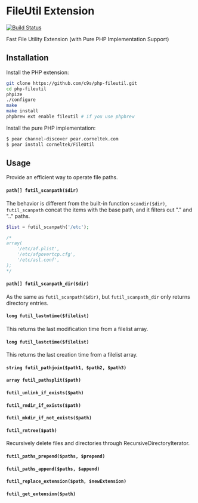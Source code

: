 FileUtil Extension
==================

[![Build Status](https://travis-ci.org/c9s/php-fileutil.png?branch=master)](https://travis-ci.org/c9s/php-fileutil)


Fast File Utility Extension (with Pure PHP Implementation Support)



Installation
------------

Install the PHP extension:

```sh
git clone https://github.com/c9s/php-fileutil.git
cd php-fileutil
phpize
./configure
make
make install
phpbrew ext enable fileutil # if you use phpbrew
```

Install the pure PHP implementation:

```sh
$ pear channel-discover pear.corneltek.com
$ pear install corneltek/FileUtil
```

Usage
-----

Provide an efficient way to operate file paths.

#### `path[] futil_scanpath($dir)`

The behavior is different from the built-in function `scandir($dir)`,
`futil_scanpath` concat the items with the base path, and it filters out "." and
".." paths.


```php
$list = futil_scanpath('/etc');

/*
array( 
    '/etc/af.plist',
    '/etc/afpovertcp.cfg',
    '/etc/asl.conf',
);
*/
```


#### `path[] futil_scanpath_dir($dir)`

As the same as `futil_scanpath($dir)`, but `futil_scanpath_dir` only returns directory entries.


#### `long futil_lastmtime($filelist)`

This returns the last modification time from a filelist array.


#### `long futil_lastctime($filelist)`

This returns the last creation time from a filelist array.


#### `string futil_pathjoin($path1, $path2, $path3)`

#### `array futil_pathsplit($path)`

#### `futil_unlink_if_exists($path)`

#### `futil_rmdir_if_exists($path)`

#### `futil_mkdir_if_not_exists($path)`

#### `futil_rmtree($path)`

Recursively delete files and directories through RecursiveDirectoryIterator.

#### `futil_paths_prepend($paths, $prepend)`

#### `futil_paths_append($paths, $append)`

#### `futil_replace_extension($path, $newExtension)`

#### `futil_get_extension($path)`


